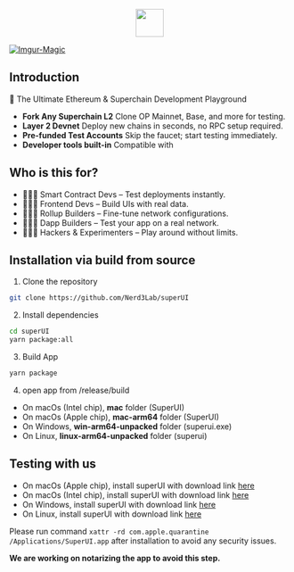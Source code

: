 <p align="center">
    <picture>
      <source media="(prefers-color-scheme: dark)" srcset="https://framerusercontent.com/images/3gXLrq3gkm5rm9OY8JD6Ccau28.svg">
      <img src="https://framerusercontent.com/images/3gXLrq3gkm5rm9OY8JD6Ccau28.svg" height="50">
    </picture>
</p>

<a href="https://framerusercontent.com/images/Uwfs6ift9dP0BWm3UYVTSiFJ1Qs.png"><img src="https://framerusercontent.com/images/Uwfs6ift9dP0BWm3UYVTSiFJ1Qs.png" alt="Imgur-Magic" border="0"></a>

## Introduction

🚀 The Ultimate Ethereum & Superchain Development Playground

- **Fork Any Superchain L2** Clone OP Mainnet, Base, and more for testing.
- **Layer 2 Devnet** Deploy new chains in seconds, no RPC setup required.
- **Pre-funded Test Accounts** Skip the faucet; start testing immediately.
- **Developer tools built-in** Compatible with

## Who is this for?

- 👩🏻‍💻 Smart Contract Devs – Test deployments instantly.
- 🧑🏻‍🎨 Frontend Devs – Build UIs with real data.
- 🧑🏻‍🔬 Rollup Builders – Fine-tune network configurations.
- 🧑🏻‍🚀 Dapp Builders – Test your app on a real network.
- 🧑🏻‍💼 Hackers & Experimenters – Play around without limits.

## Installation via build from source

1. Clone the repository

```bash
git clone https://github.com/Nerd3Lab/superUI
```

2. Install dependencies

```bash
cd superUI
yarn package:all
```

3. Build App

```bash
yarn package
```

4. open app from /release/build
- On macOs (Intel chip), **mac** folder (SuperUI)
- On macOs (Apple chip), **mac-arm64** folder (SuperUI)
- On Windows, **win-arm64-unpacked** folder (superui.exe)
- On Linux, **linux-arm64-unpacked** folder (superui)


## Testing with us

- On macOs (Apple chip), install superUI with download link [here](https://github.com/Nerd3Lab/superUI/releases/download/v1.1.1/SuperUI-1.1.1.dmg)
- On macOs (Intel chip), install superUI with download link [here](https://github.com/Nerd3Lab/superUI/releases/download/v1.1.1/SuperUI-1.1.1.dmg)
- On Windows, install superUI with download link [here](https://github.com/Nerd3Lab/superUI/releases/download/v1.1.1/SuperUI-Setup-1.1.1.exe)
- On Linux, install superUI with download link [here](https://github.com/Nerd3Lab/superUI/releases/download/v1.1.1/SuperUI-1.1.1-arm64.AppImage)

Please run command `xattr -rd com.apple.quarantine /Applications/SuperUI.app` after installation to avoid any security issues.

**We are working on notarizing the app to avoid this step.**
